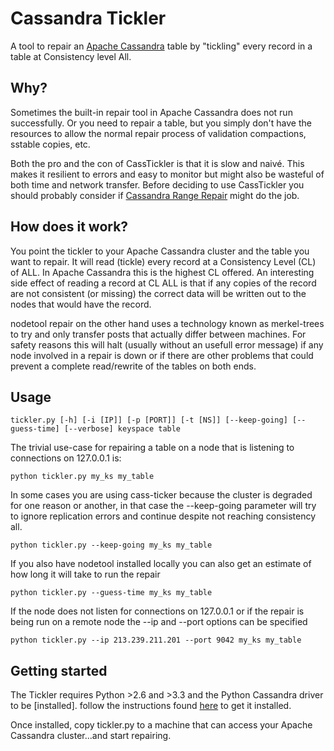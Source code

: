 # Cassandra Tickler
A tool to repair an [Apache Cassandra](http://cassandra.apache.org/) table by "tickling" every record in a table at Consistency level All.

## Why?
Sometimes the built-in repair tool in Apache Cassandra does not run successfully. Or you need to repair a table, but you simply don't have the resources to allow the normal repair process of validation compactions, sstable copies, etc.

Both the pro and the con of CassTickler is that it is slow and naivé. This makes it resilient to errors and easy to monitor but might also be wasteful of both time and network transfer. Before deciding to use CassTickler you should probably consider if 
[Cassandra Range Repair](https://github.com/BrianGallew/cassandra_range_repair) might do the job.

## How does it work?
You point the tickler to your Apache Cassandra cluster and the table you want to repair. It will read (tickle) every record at a Consistency Level (CL) of ALL. In Apache Cassandra this is the highest CL offered. An interesting side effect of reading a record at CL ALL is that if any copies of the record are not consistent (or missing) the correct data will be written out to the nodes that would have the record.

nodetool repair on the other hand uses a technology known as merkel-trees to try and only transfer posts that actually differ between machines. For safety reasons this will halt (usually without an usefull error message) if any node involved in a repair is down or if there are other problems that could prevent a complete read/rewrite of the tables on both ends.

## Usage
```
tickler.py [-h] [-i [IP]] [-p [PORT]] [-t [NS]] [--keep-going] [--guess-time] [--verbose] keyspace table 
```

The trivial use-case for repairing a table on a node that is listening to connections on 127.0.0.1 is:
```
python tickler.py my_ks my_table
```

In some cases you are using cass-ticker because the cluster is degraded for one reason or another, in that case the --keep-going parameter will try to ignore replication errors and continue despite not reaching consistency all.
```
python tickler.py --keep-going my_ks my_table
```

If you also have nodetool installed locally you can also get an estimate of how long it will take to run the repair
```
python tickler.py --guess-time my_ks my_table
```

If the node does not listen for connections on 127.0.0.1 or if the repair is being run on a remote node the --ip and --port options can be specified
```
python tickler.py --ip 213.239.211.201 --port 9042 my_ks my_table
```

## Getting started
The Tickler requires Python >2.6 and >3.3 and the Python Cassandra driver to be [installed].
follow the instructions found [here](http://datastax.github.io/python-driver/installation.html) to get it installed.

Once installed, copy tickler.py to a machine that can access your Apache Cassandra cluster...and start repairing.
